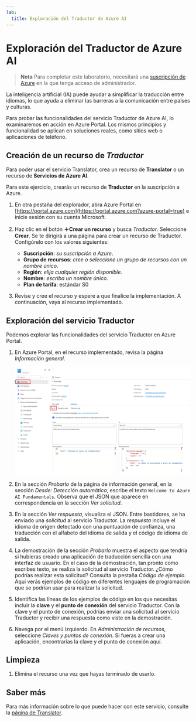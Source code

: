 ```yaml
---
lab:
  title: Exploración del Traductor de Azure AI
---
```


# Exploración del Traductor de Azure AI

> **Nota** Para completar este laboratorio, necesitará una [suscripción de Azure](https://azure.microsoft.com/free?azure-portal=true) en la que tenga acceso de administrador.

La inteligencia artificial (IA) puede ayudar a simplificar la traducción entre idiomas, lo que ayuda a eliminar las barreras a la comunicación entre países y culturas.

Para probar las funcionalidades del servicio Traductor de Azure AI, lo examinaremos en acción en Azure Portal. Los mismos principios y funcionalidad se aplican en soluciones reales, como sitios web o aplicaciones de teléfono.

## Creación de un recurso de *Traductor*

Para poder usar el servicio Translator, crea un recurso de **Translator** o un recurso de **Servicios de Azure AI**.

Para este ejercicio, crearás un recurso de **Traductor** en la suscripción a Azure.

1. En otra pestaña del explorador, abra Azure Portal en [https://portal.azure.com](https://portal.azure.com?azure-portal=true) e inicie sesión con su cuenta Microsoft.

1. Haz clic en el botón **&#65291;Crear un recurso** y busca *Traductor*. Seleccione **Crear**. Se te dirigirá a una página para crear un recurso de Traductor. Configúrelo con los valores siguientes:
    - **Suscripción**: *su suscripción a Azure*.
    - **Grupo de recursos**: *cree o seleccione un grupo de recursos con un nombre único*.
    - **Región**: *elija cualquier región disponible*.
    - **Nombre**: *escriba un nombre único*.
    - **Plan de tarifa**: estándar S0

1. Revise y cree el recurso y espere a que finalice la implementación. A continuación, vaya al recurso implementado.

## Exploración del servicio Traductor 

Podemos explorar las funcionalidades del servicio Traductor en Azure Portal. 

1. En Azure Portal, en el recurso implementado, revisa la página *Información general*.

    ![Captura de pantalla de la página de información general del recurso de Traductor.](media/use-translator/translator-azure-portal.png)

1. En la sección *Probarlo* de la página de información general, en la sección *Desde: Detección automática*, escribe el texto `Welcome to Azure AI Fundamentals`. Observa que el JSON que aparece en correspondencia en la sección *Ver solicitud*. 

1. En la sección *Ver respuesta*, visualiza el JSON. Entre bastidores, se ha enviado una *solicitud* al servicio Traductor. La *respuesta* incluye el idioma de origen detectado con una puntuación de confianza, una traducción con el alfabeto del idioma de salida y el código de idioma de salida. 

1. La demostración de la sección *Probarlo* muestra el aspecto que tendría si hubieras creado una aplicación de traducción sencilla con una interfaz de usuario. En el caso de la demostración, tan pronto como escribes texto, se realiza la solicitud al servicio Traductor. ¿Cómo podrías realizar esta solicitud? Consulta la pestaña *Código de ejemplo*. Aquí verás ejemplos de código en diferentes lenguajes de programación que se podrían usar para realizar la solicitud. 

1. Identifica las líneas de los ejemplos de código en los que necesitas incluir la **clave** y el **punto de conexión** del servicio Traductor. Con la clave y el punto de conexión, podrías enviar una solicitud al servicio Traductor y recibir una respuesta como viste en la demostración. 

1. Navega por el menú izquierdo. En *Administración de recursos*, seleccione *Claves y puntos de conexión*. Si fueras a crear una aplicación, encontrarías la clave y el punto de conexión aquí. 

## Limpieza

1. Elimina el recurso una vez que hayas terminado de usarlo. 

## Saber más

Para más información sobre lo que puede hacer con este servicio, consulte la [página de Translator](https://learn.microsoft.com/en-us/azure/ai-services/translator/translator-overview).
